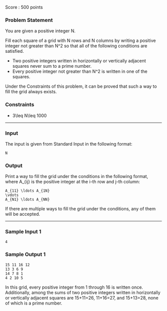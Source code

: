 Score : 500 points

### Problem Statement

You are given a positive integer N.

Fill each square of a grid with N rows and N columns by writing a positive integer not greater than N^2 so that all of the following conditions are satisfied.

* Two positive integers written in horizontally or vertically adjacent squares never sum to a prime number.
* Every positive integer not greater than N^2 is written in one of the squares.

Under the Constraints of this problem, it can be proved that such a way to fill the grid always exists.

### Constraints

* 3\leq N\leq 1000

---

### Input

The input is given from Standard Input in the following format:

```
N
```

### Output

Print a way to fill the grid under the conditions in the following format, where A\_{ij} is the positive integer at the i-th row and j-th column:

```
A_{11} \ldots A_{1N}
\vdots
A_{N1} \ldots A_{NN}
```

If there are multiple ways to fill the grid under the conditions, any of them will be accepted.

---

### Sample Input 1

```
4
```

### Sample Output 1

```
15 11 16 12
13 3 6 9
14 7 8 1
4 2 10 5
```

In this grid, every positive integer from 1 through 16 is written once. Additionally, among the sums of two positive integers written in horizontally or vertically adjacent squares are 15+11=26, 11+16=27, and 15+13=28, none of which is a prime number.